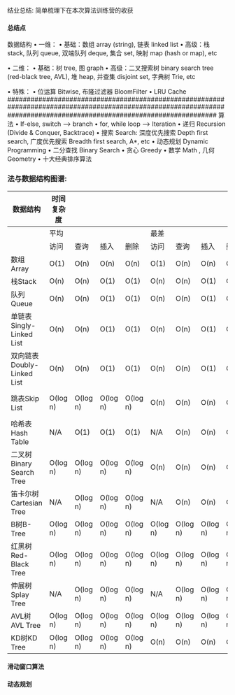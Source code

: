 结业总结:
简单梳理下在本次算法训练营的收获
#### 
#### 总结点
数据结构
• 一维：
• 基础：数组 array (string), 链表 linked list
• 高级：栈 stack, 队列 queue, 双端队列 deque, 集合 set, 映射 map (hash or map), etc

• 二维：
• 基础：树 tree, 图 graph
• 高级：二叉搜索树 binary search tree (red-black tree, AVL), 堆 heap, 并查集 disjoint set, 字典树 Trie, etc

• 特殊：
• 位运算 Bitwise, 布隆过滤器 BloomFilter
• LRU Cache
######################################################################################################################################################################
算法
• If-else, switch —> branch
• for, while loop —> Iteration
• 递归 Recursion (Divide & Conquer, Backtrace)
• 搜索 Search: 深度优先搜索 Depth first search, 广度优先搜索 Breadth first search, A*, etc
• 动态规划 Dynamic Programming
• 二分查找 Binary Search
• 贪心 Greedy
• 数学 Math , 几何 Geometry
• 十大经典排序算法

### 法与数据结构图谱:
 数据结构                   | 时间复杂度    |          |          |          |          |          |          |          | 空间复杂度      |
| ----------------------| -------- | -------- | -------- | -------- | -------- | -------- | -------- | -------- | ---------- |
|                        | 平均       |          |          |          | 最差       |          |          |          |            |
|                        | 访问       | 查询       | 插入       | 删除       | 访问       | 查询       | 插入       | 删除       |            |
| 数组Array                | O(1) | O(n)     | O(n)     | O(n)     | O(1)     | O(n)     | O(n)     | O(n)     | O(n)       |
| 栈Stack                 | O(n)     | O(n)     | O(1)     | O(1)     | O(n)     | O(n)     | O(1)     | O(1)     | O(n)       |
| 队列Queue                | O(n)     | O(n)     | O(1)     | O(1)     | O(n)     | O(n)     | O(1)     | O(1)     | O(n)       |
| 单链表Singly-Linked List  | O(n)     | O(n)     | O(1)     | O(1)     | O(n)     | O(n)     | O(1)     | O(1)     | O(n)       |
| 双向链表Doubly-Linked List | O(n)     | O(n)     | O(1)     | O(1)     | O(n)     | O(n)     | O(1)     | O(1)     | O(n)       |
| 跳表Skip List            | O(log n) | O(log n) | O(log n) | O(log n) | O(n)     | O(n)     | O(n)     | O(n)     | O(n log n) |
| 哈希表Hash Table          | N/A      | O(1)     | O(1)     | O(1)     | N/A      | O(n)     | O(n)     | O(n)     | O(n)       |
| 二叉树Binary Search Tree  | O(log n) | O(log n) | O(log n) | O(log n) | O(n)     | O(n)     | O(n)     | O(n)     | O(n)       |
| 笛卡尔树Cartesian   Tree   | N/A      | O(log n) | O(log n) | O(log n) | N/A      | O(n)     | O(n)     | O(n)     | O(n)       |
| B树B-Tree               | O(log n) | O(log n) | O(log n) | O(log n) | O(log n) | O(log n) | O(log n) | O(log n) | O(n)       |
| 红黑树Red-Black Tree      | O(log n) | O(log n) | O(log n) | O(log n) | O(log n) | O(log n) | O(log n) | O(log n) | O(n)       |
| 伸展树Splay Tree          | N/A      | O(log n) | O(log n) | O(log n) | N/A      | O(log n) | O(log n) | O(log n) | O(n)       |
| AVL树AVL Tree           | O(log n) | O(log n) | O(log n) | O(log n) | O(log n) | O(log n) | O(log n) | O(log n) | O(n)       |
| KD树KD Tree             | O(log n) | O(log n) | O(log n) | O(log n) | O(n)     | O(n)     | O(n)     | O(n)     | O(n)       |


#### 滑动窗口算法

 
#### 动态规划

```


















